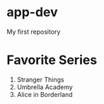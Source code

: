 # app-dev
My first repository
# Favorite Series
1. Stranger Things
2. Umbrella Academy
3. Alice in Borderland

